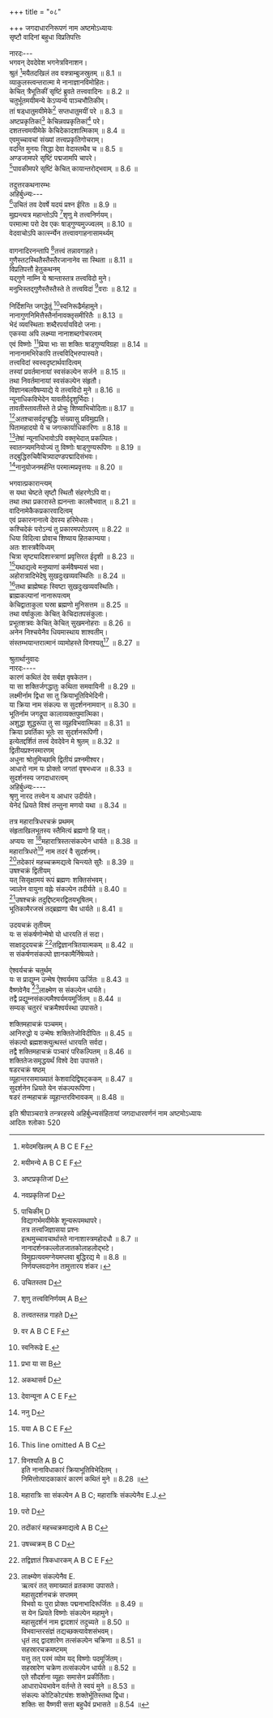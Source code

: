 +++
title = "०८"

+++
जगदाधारनिरूपणं नाम अष्टमोऽध्यायः  
सृष्टौ वादिनां बहुधा विप्रतिपत्तिः  
  
नारदः---  
भगवन् देवदेवेश भगनेत्रविनाशन।  
श्रुतं [^1]मयैतदखिलं तव वक्त्राम्बुजस्रुतम् ॥ 8.1 ॥  
व्याकुलस्त्वन्तरात्मा मे नानाज्ञानविमोहितः।  
केचित् त्रैभूतिकीं सृष्टिं ब्रुवते तत्त्ववादिनः ॥ 8.2 ॥  
चतुर्भूतमयीमन्ये केऽप्यन्ये पाञ्चभौतिकीम्।  
तां षड्धातुमयीमेके[^2] सप्तधातुमयीं परे ॥ 8.3 ॥  
अष्टप्रकृतिकां[^3] केचिन्नवप्रकृतिकां[^4] परे।  
दशतत्त्वमयीमेके केचिदेकादशात्मिकाम् ॥ 8.4 ॥  
एवमुच्चावचां संख्यां तत्त्वप्रकृतिगोचराम्।  
वदन्ति मुनयः सिद्धा देवा वेदास्तथैव च ॥ 8.5 ॥  
अण्डजामपरे सृष्टिं पद्मजामपि चापरे।  
[^5]पावकीमपरे सृष्टिं केचित् कायान्तरोद्भवाम् ॥ 8.6 ॥  

[^1]: मयेदमखिलम् A B C E F  

[^2]: मयीमन्ये A B C E F  

[^3]: अष्टप्रकृतिजां D  

[^4]: नवप्रकृतिजां D  

[^5]: पाचिकीम् D  
विद्यागर्भमयीमेके शून्यरूपमथापरे।  
तत्र तत्त्वजिज्ञासया प्रश्नः  
इत्थमुच्चावचार्थास्ते नानाशास्त्रमहोदधौ ॥ 8.7 ॥  
नानादर्शनकल्लोलजातकोलाहलोद्भटे।  
विमुह्यत्यवमग्नेयमप्लवा बुद्धिरद्य मे ॥ 8.8 ॥  
निर्णयप्लवदानेन [^6]तामुत्तारय शंकर।  
  
तदुत्तरकथनारम्भः  
अहिर्बुध्न्यः---  
[^7]उचितं तव देवर्षे यदयं प्रश्न ईरितः ॥ 8.9 ॥  
मुह्यन्त्यत्र महान्तोऽपि [^8]शृणु मे तत्त्वनिर्णयम्।  
परमात्मा परो देव एकः षाड्गुण्यमुज्ज्वलम् ॥ 8.10 ॥  
वेदवाचोऽपि कार्त्स्न्येन तत्त्वावगाहनासामर्थ्यम्  
  
वागनादिरनन्तापि [^9]तत्त्वं तन्नावगाहते।  
गुणैस्तटस्थितैस्तैस्तैरजानानेव सा स्थिता ॥ 8.11 ॥  
विप्रतिपत्तौ हेतुकथनम्  
यद्गुणे नाम्नि ये श्रान्तास्तत्र तत्त्वविदो मुने।  
मनुभिस्तद्गुणैस्तैस्तैस्ते ते तत्त्वविदां [^10]वराः ॥ 8.12 ॥  

[^6]: मामुत्तारय A B C E F J  

[^7]: उचितस्तव D  

[^8]: शृणु तत्त्वविनिर्णयम् A B  

[^9]: तत्त्वतस्तन्न गाहते D  

[^10]: वर A B C E F  
  
निर्दिशन्ति जगद्धेतुं [^11]स्वनिरूढैर्महामुने।  
नानागुणनिमित्तैस्तैर्नानावक्तृसमीरितैः ॥ 8.13 ॥  
भेदं व्यवस्थिताः शब्दैरपर्यायविदो जनाः।  
एकस्या अपि लक्ष्म्या नानाशब्दगोचरत्वम्  
एवं विष्णोः [^12]प्रिया भाः सा शक्तिः षाड्गुण्यविग्रहा ॥ 8.14 ॥  
नानानामभिरेकापि तत्त्वविद्भिरुपास्यते।  
तत्त्वविदां स्वस्वदृष्टार्थवादित्वम्  
तस्यां प्रवर्तमानायां स्वसंकल्पेन सर्जने ॥ 8.15 ॥  
तथा निवर्तमानायां स्वसंकल्पेन संहृतौ।  
विज्ञानबलवैषम्याद्ये ये तत्त्वविदो मुने ॥ 8.16 ॥  
न्यूनाधिकविभेदेन यावतीर्ददृशुर्भिदाः।  
तावतीस्तावतीस्ते ते प्रोचुः शिष्याभिचोदिताः॥ 8.17 ॥  
[^13]अतश्चासर्वदृग्बुद्धिः संख्यासु प्रविमुह्यति।  
पितामहादयो ये च जगत्कार्याधिकारिणः ॥ 8.18 ॥  
[^14]तेषां न्यूनाधिभावोऽपि वक्तृभेदात् प्रकल्पितः।  
स्वातन्त्र्यमनियोज्यं तु विष्णोः षाड्गुण्यरूपिणः ॥ 8.19 ॥  
तद्बुद्धिरुचिवैचित्र्यादण्डपद्मादिसंभवः।  
[^15]नानुयोजनमर्हन्ति परमात्मप्रवृत्तयः ॥ 8.20 ॥  

[^11]: स्वनिरूढे E.  

[^12]: प्रभा या सा B  

[^13]: अकथासर्व D  

[^14]: देवान्यूना A C E F  

[^15]: ननु D  
  
भगवात्प्रकारान्त्यम्  
स यथा चेष्टते सृष्टौ स्थितौ संहरणेऽपि वा।  
तथा तथा प्रकारास्ते ह्यनन्ताः कालवैभवात् ॥ 8.21 ॥  
वादिनामेकैकप्रकारवादित्वम्  
एवं प्रकारनानात्वे देवस्य हरिमेधसः।  
कश्चिदेकं परोऽन्यं तु प्रकारमपरोऽपरम् ॥ 8.22 ॥  
धिया विदित्वा प्रोवाच शिष्याय हितकाम्यया।  
अतः शास्त्रवैविध्यम्  
चित्रा सृष्ट्यादिशास्त्राणां प्रवृत्तिरत ईदृशी ॥ 8.23 ॥  
[^16]यथाद्यत्वे मनुष्याणां कर्मवैषम्यसं भवा।  
अहोरात्रादिभेदेषु सुखदुःखव्यवस्थितिः ॥ 8.24 ॥  
[^17]तथा ब्राह्मेष्वहः स्विष्टा सुखदुःखव्यवस्थितिः।  
ब्राह्मकल्पानां नानारूपत्वम्  
केचिद्वाताकुला घस्रा ब्रह्मणो मुनिसत्तम ॥ 8.25 ॥  
तथा वर्षाकुलाः केचित् केचिदातपसंकुलाः।  
प्रभूतशत्रवः केचित् केचित् सुखमनोहराः ॥ 8.26 ॥  
अनेन निश्चयेनैव धियमास्थाय शाश्वतीम्।  
संस्तम्भयान्तरात्मानं व्यामोहस्ते विनश्यतु[^18] ॥ 8.27 ॥  

[^16]:  यया A B C E F  

[^17]:  This line omitted A B C  

[^18]: विनश्यति A B C  
इति नानाविधाकारं क्रियाभूतिविभेदितम्[^19] ।  
निमित्तोत्पादकाकारं कारणं कथितं मुने ॥ 8.28 ॥  
  
श्रुतार्थानुवादः  
नारदः----  
कारणं कथितं देव सर्बज्ञ वृषकेतन।  
या सा शक्तिर्जगद्धातुः कथिता समवायिनी ॥ 8.29 ॥  
लक्ष्मीर्नाम द्विधा सा तु क्रियाभूतिविभेदिनी।  
या क्रिया नाम संकल्पः स सुदर्शननामवान् ॥ 8.30 ॥  
भूतिर्नाम जगद्रूपा कालाव्यक्तपुमात्मिका।  
अशुद्धा शुद्धरूपा तु सा व्यूहविभवात्मिका ॥ 8.31 ॥  
क्रिया प्रवर्तिका भूतेः सा सुदर्शनरूपिणी।  
इत्येतद्दर्शितं तत्त्वं देवदेवेन मे श्रुतम् ॥ 8.32 ॥  
द्वितीयप्रश्नस्मारणम्  
अधुना श्रोतुमिच्छामि द्वितीयं प्रश्नमीश्वर।  
आधारो नाम यः प्रोक्तो जगतां वृषभध्वज ॥ 8.33 ॥  
सुदर्शनस्य जगदाधारत्वम्  
अहिर्बुध्न्यः----  
श्रृणु नारद तत्त्वेन य आधार उदीर्यते।  
येनेदं ध्रियते विश्वं तन्तुना मणयो यथा ॥ 8.34 ॥  

[^19]:  विभूतिदम् A B C E F J  
या सा शक्तिर्हरेराद्या लक्ष्मीर्नाम महामुने।  
या सा सर्वात्मनो विष्णोर्भावाभावानुयायिनी ॥ 8.35 ॥  
तस्या अल्पायुतांशांशः स्वस्वातन्त्र्यविजृम्भितः।  
क्रियाभूतिविभेदेन समुदेतीति वर्णितम् ॥ 8.36 ॥  
सुदर्शनेन क्रियया शङ्कुनेव छदो मुने।  
भूतिः सा ध्रियते [^20]शश्वद्विस्तरं तत्र मे शृणु ॥ 8.37 ॥  
  
तत्र महारात्रिधरचक्रं प्रथमम्  
संहृताखिलभूतस्य स्तैमित्यं ब्रह्मणो हि यत्।  
अप्ययः सा [^21]महारात्रिस्तत्संकल्पेन धार्यते ॥ 8.38 ॥  
महारात्रिधरो[^22] नाम तदरं वै सुदर्शनम्।  
[^23]तदेकारं महच्चक्रमद्यत्वे चिन्त्यते सुरैः ॥ 8.39 ॥  
उषश्चक्रं द्वितीयम्  
यत् सिसृक्षामयं रूपं ब्रह्मणः शक्तिसंभवम्।  
ज्वालेन वायुना वह्नेः संकल्पेन तदीर्यते ॥ 8.40 ॥  
[^24]उषश्चक्रं तदुद्दिष्टमरद्वितयभूषितम्।  
भूतिकामैरजस्रं तद्ब्रह्मणा चैव धार्यते ॥ 8.41 ॥  

[^20]: शश्वद्विस्तरेणात्र A B C E F J  

[^21]: महारात्रिः सा संकल्पेन A B C; महारात्रिः संकल्पेनैव E.J.  

[^22]: परो D  

[^23]: तदोंकारं महच्चक्रमाद्यत्वे A B C  

[^24]: उषच्चक्रम् B C D  
  
  
उदयचक्रं तृतीयम्  
यः स संकर्षणोन्मेषो यो धारयति तं सदा।  
साक्षादुदयचक्रं [^25]तद्विज्ञानत्रितयात्मकम् ॥ 8.42 ॥  
स संकर्षणसंकल्पो ज्ञानकामैर्निषेव्यते।  
  
ऐश्वर्यचक्रं चतुर्थम्  
यः स प्राद्युम्न उन्मेष ऐश्वर्यमय ऊर्जितः ॥ 8.43 ॥  
वैष्णवेनैव [^26]लाक्ष्मेण स संकल्पेन धार्यते।  
तद्वै प्रद्युम्नसंकल्पमैश्वर्यमयमूर्जितम् ॥ 8.44 ॥  
सम्यक् चतुररं चक्रमैश्वर्यस्था उपासते।  
  
शक्तिमहाचक्रं पञ्चमम्।  
आनिरुद्धो य उन्मेषः शक्तितेजोविदीपितः ॥ 8.45 ॥  
संकल्पो ब्रह्मशक्त्युत्थस्तं धारयति सर्वदा।  
तद्वै शक्तिमहाचक्रं पञ्चारं परिकल्पितम् ॥ 8.46 ॥  
शक्तितेजःसमृद्धयर्थं विश्वे देवा उपासते।  
षडरचक्रं षष्ठम्  
व्यूहान्तरसमाख्यातं केशवादिद्विषट्ककम् ॥ 8.47 ॥  
सुदर्शनेन ध्रियते येन संकल्परूपिणा।  
षडरं तन्महाचक्रं व्यूहान्तरविभावकम् ॥ 8.48 ॥  

[^25]: तद्विज्ञातं त्रिकधारकम् A B C E F  

[^26]:  लाक्ष्म्येण संकल्पेनैव E.  
ऋत्वरं तत् समाख्यातं [^27]व्रतकामा उपासते।  
महासुदर्शनचक्रं सप्तमम्  
विभवो यः पुरा प्रोक्तः पद्मनाभादिरूर्जितः ॥ 8.49 ॥  
स येन ध्रियते विष्णोः संकल्पेन महामुने।  
महासुदर्शनं नाम द्वादशारं तदुच्यते ॥ 8.50 ॥  
विभवान्तरसंज्ञं [^28]तद्यच्छक्त्यावेशसंभवम्।  
[^29]धृतं तद् द्वादशारेण तत्संकल्पेन चक्रिणा ॥ 8.51 ॥  
सहस्रारचक्रमष्टमम्  
यत्तु तत् परमं व्योम यद् विष्णोः पदमूर्जितम्।  
सहस्रारेण चक्रेण तत्संकल्पेन धार्यते ॥ 8.52 ॥  
[^30]एते सौदर्शना व्यूहाः समासेन प्रकीर्तिताः।  
आधाराधेयभावेन वर्तन्ते ते स्वयं मुने ॥ 8.53 ॥  
संकल्पः कोटिकोट्यंशः शक्तेर्भूतिस्तथा द्विधा।  
शक्तिः सा वैष्णवी [^31]सत्ता बहुधैवं [^32]प्रभासते ॥ 8.54 ॥  
  
इति श्रीपाञ्चरात्रे तन्त्ररहस्ये अहिर्बुध्न्यसंहितायां जगदाधारवर्णनं नाम अष्टमोऽध्यायः  
आदितः श्लोकाः 520  

[^27]: व्रतकामैरुपास्यते B.C  

[^28]: वच्छक्त्वावेशादिसंभवम् D  

[^29]: युतम् E.  

[^30]: एतत् A B C E F  

[^31]: शक्ता A B C F; सक्ता E.  

[^32]:  प्रकाशते D.